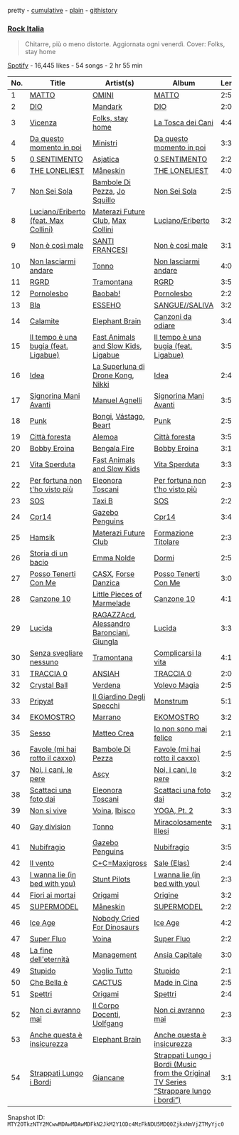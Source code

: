 pretty - [cumulative](/playlists/cumulative/37i9dQZF1DWViUlcvfltyZ.md) - [plain](/playlists/plain/37i9dQZF1DWViUlcvfltyZ) - [githistory](https://github.githistory.xyz/mackorone/spotify-playlist-archive/blob/main/playlists/plain/37i9dQZF1DWViUlcvfltyZ)

### [Rock Italia](https://open.spotify.com/playlist/37i9dQZF1DWViUlcvfltyZ)

> Chitarre, più o meno distorte\. Aggiornata ogni venerdì\. Cover: Folks, stay home

[Spotify](https://open.spotify.com/user/spotify) - 16,445 likes - 54 songs - 2 hr 55 min

| No. | Title | Artist(s) | Album | Length |
|---|---|---|---|---|
| 1 | [MATTO](https://open.spotify.com/track/1ESnQ3jsJ1AgmMBgjv3LSy) | [OMINI](https://open.spotify.com/artist/1YKbZY8iou4AeIGqicpwAq) | [MATTO](https://open.spotify.com/album/5el7xAia4ALSa1KYSOIxWY) | 2:51 |
| 2 | [DIO](https://open.spotify.com/track/5rvSgBzvXLuRHNI6fAXArv) | [Mandark](https://open.spotify.com/artist/0Y6B1fQJ0pFHBzYRRN8Bp6) | [DIO](https://open.spotify.com/album/6wWyqa9Ry4Jxne32G7KN9p) | 2:02 |
| 3 | [Vicenza](https://open.spotify.com/track/2UoqMxVRl4I5IgDRblSToW) | [Folks, stay home](https://open.spotify.com/artist/2HzkhtnJn3OBy557HAwDYH) | [La Tosca dei Cani](https://open.spotify.com/album/40Fngltav0uIo6x6cw20bM) | 4:44 |
| 4 | [Da questo momento in poi](https://open.spotify.com/track/5aMXkADzSKqZ5QGYWY9roY) | [Ministri](https://open.spotify.com/artist/6an9YCv0S0Mj3rsaD9Ahpz) | [Da questo momento in poi](https://open.spotify.com/album/1ALi5lN60hGaXWXX6q7GmO) | 3:32 |
| 5 | [0 SENTIMENTO](https://open.spotify.com/track/5WCw5MPG167COqxJu6c42Y) | [Asjatica](https://open.spotify.com/artist/5wu37JsDSxwAvkZIdYT3Nn) | [0 SENTIMENTO](https://open.spotify.com/album/5DzCgb5qGCuUBPB7DQuWFE) | 2:29 |
| 6 | [THE LONELIEST](https://open.spotify.com/track/1Ame8XTX6QHY0l0ahqUhgv) | [Måneskin](https://open.spotify.com/artist/0lAWpj5szCSwM4rUMHYmrr) | [THE LONELIEST](https://open.spotify.com/album/1DFNeS38zvoPkx9wwMEwbc) | 4:07 |
| 7 | [Non Sei Sola](https://open.spotify.com/track/2viAvSGY7YMcDa0fNlSXwk) | [Bambole Di Pezza](https://open.spotify.com/artist/2RucBHMHhR5LMQUoGO19OW), [Jo Squillo](https://open.spotify.com/artist/12w3NBZ8q6GnSfAzNy19Dl) | [Non Sei Sola](https://open.spotify.com/album/5Y405Tvpkm2PyIWBl6N5ph) | 2:58 |
| 8 | [Luciano/Eriberto \(feat\. Max Collini\)](https://open.spotify.com/track/4GEmquye0uXewzkuxaAJXB) | [Materazi Future Club](https://open.spotify.com/artist/3r3GpqKznuMo0r3ClPyrx2), [Max Collini](https://open.spotify.com/artist/3tOrLl8dmGYZyrAfid0Gqd) | [Luciano/Eriberto](https://open.spotify.com/album/4odpuX8jQngQQ9c9Mipt6s) | 3:22 |
| 9 | [Non è così male](https://open.spotify.com/track/34J9aaAIK8hx44I00gTm1y) | [SANTI FRANCESI](https://open.spotify.com/artist/3VsF47TUmv6WPsWjICe8VR) | [Non è così male](https://open.spotify.com/album/29vLnWfcp2RyY0xUnOIDhT) | 3:12 |
| 10 | [Non lasciarmi andare](https://open.spotify.com/track/0ITzCELsdsvIX4h366BcAf) | [Tonno](https://open.spotify.com/artist/2bB6iVsARQK2KQiurz1nM7) | [Non lasciarmi andare](https://open.spotify.com/album/7kBpgxXddJr60AJF1EP5A1) | 4:02 |
| 11 | [RGRD](https://open.spotify.com/track/4gmxEVlGmX2brjJBEm4Fqy) | [Tramontana](https://open.spotify.com/artist/2StHxIShAbfP5rp1uf2smy) | [RGRD](https://open.spotify.com/album/1EirmUuEp1El24sVa7Xf6s) | 3:53 |
| 12 | [Pornolesbo](https://open.spotify.com/track/5RmgabbGvfVIr2Wtl3r75e) | [Baobab!](https://open.spotify.com/artist/0P9V5EdqoioSs6GYNliMTt) | [Pornolesbo](https://open.spotify.com/album/4YpQqDBJkMlpTPWBExpk03) | 2:24 |
| 13 | [Bla](https://open.spotify.com/track/6gy6etySU0niUCPlyy11cp) | [ESSEHO](https://open.spotify.com/artist/2pVoUbHGWdqQhoaT8rMFsk) | [SANGUE//SALIVA](https://open.spotify.com/album/7s6MkBi98o4lHlyTNudqoQ) | 3:24 |
| 14 | [Calamite](https://open.spotify.com/track/4rjM6Ju3F5XEqZ5XJEXdKb) | [Elephant Brain](https://open.spotify.com/artist/7seUm7aEVYUy5M61nVARgt) | [Canzoni da odiare](https://open.spotify.com/album/4i3LslAd4jo5F3tFCQ7CYd) | 3:46 |
| 15 | [Il tempo è una bugia \(feat\. Ligabue\)](https://open.spotify.com/track/7tl8kzo4DM62We5mgJRYNx) | [Fast Animals and Slow Kids](https://open.spotify.com/artist/2n92OcdDhE5g2CpDI1rjH6), [Ligabue](https://open.spotify.com/artist/7H8ZC8uHJMPZGLMApRRNIz) | [Il tempo è una bugia \(feat\. Ligabue\)](https://open.spotify.com/album/7oM4l6zPvDNo9WgT7J9pxq) | 3:58 |
| 16 | [Idea](https://open.spotify.com/track/0AI35B8TuEtmz5ayf4dQR0) | [La Superluna di Drone Kong](https://open.spotify.com/artist/2yrGOWgivuL3OubJfHj5Xt), [Nikki](https://open.spotify.com/artist/1y9wN6EknDQynEF6123dXJ) | [Idea](https://open.spotify.com/album/3jG7ZwprmZW0PDoImjUL0H) | 2:45 |
| 17 | [Signorina Mani Avanti](https://open.spotify.com/track/7pljhNu1HXO2TEYg1nLxAa) | [Manuel Agnelli](https://open.spotify.com/artist/1fLNnD2YIhtUR8VrX68As4) | [Signorina Mani Avanti](https://open.spotify.com/album/3ldHaKOt5xQ3puA16Q8Kcl) | 3:52 |
| 18 | [Punk](https://open.spotify.com/track/69SfBtxar6Ld6Wg0dQSFkr) | [Bongi](https://open.spotify.com/artist/3ehxbQ0letT4rNrzvp3SAq), [Vástago](https://open.spotify.com/artist/17oaBlHbOJj8u7HgDqv7RH), [Beart](https://open.spotify.com/artist/2FVeYpAaDkIoK4z1IRjXF3) | [Punk](https://open.spotify.com/album/6SYWYWGIBCQF0rUyjudbtc) | 2:58 |
| 19 | [Città foresta](https://open.spotify.com/track/4GPeaXpFwD2ju3fwnfZQ2Z) | [Alemoa](https://open.spotify.com/artist/0lswjSfiPA2bKp6PHlJISF) | [Città foresta](https://open.spotify.com/album/7Mb7CHDVdLUflxd9pKX21w) | 3:53 |
| 20 | [Bobby Eroina](https://open.spotify.com/track/5pjGcNO7ByZqoI95De96TG) | [Bengala Fire](https://open.spotify.com/artist/5B516AbC2BhNio4qvbDdNb) | [Bobby Eroina](https://open.spotify.com/album/3oaqK6gNrIAFVIFNgn53x7) | 3:15 |
| 21 | [Vita Sperduta](https://open.spotify.com/track/4s2JGsbchZ8fNiqhIPjCZq) | [Fast Animals and Slow Kids](https://open.spotify.com/artist/2n92OcdDhE5g2CpDI1rjH6) | [Vita Sperduta](https://open.spotify.com/album/0eeFAco3jtZzRFDD6cUl6q) | 3:36 |
| 22 | [Per fortuna non t'ho visto più](https://open.spotify.com/track/4UUzOglsn0sSd4JvUq5iwr) | [Eleonora Toscani](https://open.spotify.com/artist/77d3usyZLz9TS7PBxGRVaD) | [Per fortuna non t'ho visto più](https://open.spotify.com/album/5ThHUuh06qZ58vOEEi1Z1j) | 2:31 |
| 23 | [SOS](https://open.spotify.com/track/5WOpY1zsEVZHJMHTftuIzw) | [Taxi B](https://open.spotify.com/artist/5FkcU4BVzPptuB6AjobZIL) | [SOS](https://open.spotify.com/album/28KZcEMzj3R0f0jSmuO6Bc) | 2:27 |
| 24 | [Cpr14](https://open.spotify.com/track/0kNVayFfKaampXjb0fdOCy) | [Gazebo Penguins](https://open.spotify.com/artist/7w6Xdr6KK4A4g9OySnUOUN) | [Cpr14](https://open.spotify.com/album/1TT1RZ8aAGVy04DVcv9oBt) | 3:44 |
| 25 | [Hamsik](https://open.spotify.com/track/4KR8wGG7Z4shKUROWnafVM) | [Materazi Future Club](https://open.spotify.com/artist/3r3GpqKznuMo0r3ClPyrx2) | [Formazione Titolare](https://open.spotify.com/album/3AIJNEf2OJddIsxmBxX9I0) | 2:34 |
| 26 | [Storia di un bacio](https://open.spotify.com/track/06KPJCrNZmp1QwG0kJhyUe) | [Emma Nolde](https://open.spotify.com/artist/5Ti3nqsUZsSrsk3qcOADjK) | [Dormi](https://open.spotify.com/album/0o43FP6kzT5GH7opmU9dCo) | 2:52 |
| 27 | [Posso Tenerti Con Me](https://open.spotify.com/track/0SpalTBYUi9tZ66Ack8GcT) | [CASX](https://open.spotify.com/artist/2J1ivtTZT4Trce2QNrgnUU), [Forse Danzica](https://open.spotify.com/artist/7gRc1OIKFcDAlp6e3fVhAT) | [Posso Tenerti Con Me](https://open.spotify.com/album/1yJSX28RfmbnlkCLD2gyfJ) | 3:09 |
| 28 | [Canzone 10](https://open.spotify.com/track/4kgotZC0lTFDC9VxshW705) | [Little Pieces of Marmelade](https://open.spotify.com/artist/6ap5FlXui4P9SWOKz98o9Z) | [Canzone 10](https://open.spotify.com/album/0na7MpYLhqiienk3tW9uSg) | 4:18 |
| 29 | [Lucida](https://open.spotify.com/track/4qR3eEUxdJWsV47UM1xlzs) | [RAGAZZAcd](https://open.spotify.com/artist/6lTvJHqB7bNnL7YCmeFNQp), [Alessandro Baronciani](https://open.spotify.com/artist/7pLL31FfCScLXL47auT67u), [Giungla](https://open.spotify.com/artist/2hXIoMXYA65EDbqyLMzr5r) | [Lucida](https://open.spotify.com/album/7oGLgcoV0yrJJACgWZsKZZ) | 3:32 |
| 30 | [Senza svegliare nessuno](https://open.spotify.com/track/7Mar66ocny6SSA4bQqh4Sm) | [Tramontana](https://open.spotify.com/artist/2StHxIShAbfP5rp1uf2smy) | [Complicarsi la vita](https://open.spotify.com/album/3TdbgJaDqjkDtOizrUVC4z) | 4:17 |
| 31 | [TRACCIA 0](https://open.spotify.com/track/70zx9awg1jUxyIRFaCbkXA) | [ANSIAH](https://open.spotify.com/artist/0TxLShiUYY5YzcUI6t5QdB) | [TRACCIA 0](https://open.spotify.com/album/58p4TduSmi2fRb3YUyaaea) | 2:08 |
| 32 | [Crystal Ball](https://open.spotify.com/track/4rJZeYt6ArHcnPova0Hgtw) | [Verdena](https://open.spotify.com/artist/058thnz6odaxoAN4n3cMBN) | [Volevo Magia](https://open.spotify.com/album/0ISl1KHwbmQIJBe0TOWqGk) | 2:54 |
| 33 | [Pripyat](https://open.spotify.com/track/4nj2V5hIvuDqC3naDe6JA2) | [Il Giardino Degli Specchi](https://open.spotify.com/artist/20ftPqYNYr79uuQF6XfWA6) | [Monstrum](https://open.spotify.com/album/0vKnHM72zHmy0NONDrls5i) | 5:13 |
| 34 | [EKOMOSTRO](https://open.spotify.com/track/1gPkmYuKbTfw5VdPCTpcNB) | [Marrano](https://open.spotify.com/artist/0eH00KPe73zxJhguRiJRwY) | [EKOMOSTRO](https://open.spotify.com/album/0ElZoCtcEi1ff0iSFIhG1j) | 3:23 |
| 35 | [Sesso](https://open.spotify.com/track/1JYHLBAAs6JXuYqWdob7Qy) | [Matteo Crea](https://open.spotify.com/artist/6gSMOhXyReu6QXtyoxcw16) | [Io non sono mai felice](https://open.spotify.com/album/1ING4mdn5P5bVadqjKCEOx) | 2:12 |
| 36 | [Favole \(mi hai rotto il caxxo\)](https://open.spotify.com/track/5Pqp4dJ2KgZRA4l3dIY9iX) | [Bambole Di Pezza](https://open.spotify.com/artist/2RucBHMHhR5LMQUoGO19OW) | [Favole \(mi hai rotto il caxxo\)](https://open.spotify.com/album/0YFbYRdWVJ8bqvjOSZ1D2v) | 2:53 |
| 37 | [Noi, i cani, le pere](https://open.spotify.com/track/7aTvnIzo5nzneTH8fZbv1F) | [Ascy](https://open.spotify.com/artist/55FuhpZgR650FmWWqAzDAa) | [Noi, i cani, le pere](https://open.spotify.com/album/25LLFZqjmY176uqqjcDlCe) | 3:20 |
| 38 | [Scattaci una foto dai](https://open.spotify.com/track/6rVd9LImuHUlRH4m4jZobg) | [Eleonora Toscani](https://open.spotify.com/artist/77d3usyZLz9TS7PBxGRVaD) | [Scattaci una foto dai](https://open.spotify.com/album/1B1CLdFA4LmD7aMnH45bTU) | 3:24 |
| 39 | [Non si vive](https://open.spotify.com/track/27g2rz50khRGwHDuHmh1Pn) | [Voina](https://open.spotify.com/artist/4dju8CNgf5lL7VXgP3EAmo), [Ibisco](https://open.spotify.com/artist/048IEBDc0lctSV2QvGoH1G) | [YOGA, Pt\. 2](https://open.spotify.com/album/3JtM6J516f4jroMye7ewX4) | 3:32 |
| 40 | [Gay division](https://open.spotify.com/track/3IcAYELBteC0J76y30biJV) | [Tonno](https://open.spotify.com/artist/2bB6iVsARQK2KQiurz1nM7) | [Miracolosamente Illesi](https://open.spotify.com/album/5Amj4EQkJ54rt09Ztzn5R9) | 3:16 |
| 41 | [Nubifragio](https://open.spotify.com/track/2I3pXS5CzCm8sfgdMJYaTQ) | [Gazebo Penguins](https://open.spotify.com/artist/7w6Xdr6KK4A4g9OySnUOUN) | [Nubifragio](https://open.spotify.com/album/5L9oWRa76veQN7AFo0KQhX) | 3:51 |
| 42 | [Il vento](https://open.spotify.com/track/6vO8miBm2egYQXiDcsJshV) | [C+C=Maxigross](https://open.spotify.com/artist/4xD2DfxKGL6E8URwy6Sf37) | [Sale \(Elas\)](https://open.spotify.com/album/1mZdqKhXnngN363k2kXdA0) | 2:46 |
| 43 | [I wanna lie \(in bed with you\)](https://open.spotify.com/track/1mA8KzXJ0goaJZQBLW2zbw) | [Stunt Pilots](https://open.spotify.com/artist/5Q2syrsNfctel905QjIMXr) | [I wanna lie \(in bed with you\)](https://open.spotify.com/album/3h5epN8mjwW75vU5BcIJ0f) | 2:36 |
| 44 | [Fiori ai mortai](https://open.spotify.com/track/0Lcws78J2icfIs1184tiwY) | [Origami](https://open.spotify.com/artist/2z0MB92U117RLN71TMPolD) | [Origine](https://open.spotify.com/album/0a8prrTpWDjQ4jhPbiQZAw) | 3:23 |
| 45 | [SUPERMODEL](https://open.spotify.com/track/63WuQOXohQIxOxIFA2K7bR) | [Måneskin](https://open.spotify.com/artist/0lAWpj5szCSwM4rUMHYmrr) | [SUPERMODEL](https://open.spotify.com/album/5jhbLeXH1a3SRSOg84GSUn) | 2:28 |
| 46 | [Ice Age](https://open.spotify.com/track/1iBTutx1nwO5oijV0X9vIX) | [Nobody Cried For Dinosaurs](https://open.spotify.com/artist/2RQE2lqMvFUFA5u0znpkvo) | [Ice Age](https://open.spotify.com/album/0q1EYVfZLHtFLE4sUVQ8Kg) | 4:22 |
| 47 | [Super Fluo](https://open.spotify.com/track/2fKq9TUqeqDftjxOaWI4eU) | [Voina](https://open.spotify.com/artist/4dju8CNgf5lL7VXgP3EAmo) | [Super Fluo](https://open.spotify.com/album/59ehW9mlwFVkEhlLk23IzT) | 2:26 |
| 48 | [La fine dell'eternità](https://open.spotify.com/track/2DTSHEAcv2hUnVoRvYiOmo) | [Management](https://open.spotify.com/artist/5RRnJxnVoqmFFqZBXkAW3F) | [Ansia Capitale](https://open.spotify.com/album/2I6L45zp4O8twWUyAHirSj) | 3:04 |
| 49 | [Stupido](https://open.spotify.com/track/1HbeSRRvgFWCRg7B6GAG7o) | [Voglio Tutto](https://open.spotify.com/artist/0l7l0zslmsXWkHCM6hZ34C) | [Stupido](https://open.spotify.com/album/3x5ls4mKI2qM6AGl4hPSCx) | 2:19 |
| 50 | [Che Bella è](https://open.spotify.com/track/25hud035fkibY2xzOuMLWY) | [CACTUS](https://open.spotify.com/artist/0aAbF9XRGmASY77Z9MHtRK) | [Made in Cina](https://open.spotify.com/album/7zWOLZSOXOVfSRTVCOWP4X) | 2:59 |
| 51 | [Spettri](https://open.spotify.com/track/7EDKymCkYNPVCxC599ecKj) | [Origami](https://open.spotify.com/artist/2z0MB92U117RLN71TMPolD) | [Spettri](https://open.spotify.com/album/5zfBbNIWDkoEuyGA8PnWcd) | 2:47 |
| 52 | [Non ci avranno mai](https://open.spotify.com/track/69rYYzgRz9STrOZ7aARRLY) | [Il Corpo Docenti](https://open.spotify.com/artist/54fov0UfPlOOvOWid3VL7p), [Uolfgang](https://open.spotify.com/artist/2XltGObUBQdNTkAFIR0Av4) | [Non ci avranno mai](https://open.spotify.com/album/2uaDhcy5ty67ZrISRt3cFr) | 2:30 |
| 53 | [Anche questa è insicurezza](https://open.spotify.com/track/7Jv6EL3KvtPEdK67S66fVE) | [Elephant Brain](https://open.spotify.com/artist/7seUm7aEVYUy5M61nVARgt) | [Anche questa è insicurezza](https://open.spotify.com/album/0FR945zs1rjI0asExLmnM0) | 3:39 |
| 54 | [Strappati Lungo i Bordi](https://open.spotify.com/track/1tmxGSXmeKk5NjZh3hIG7v) | [Giancane](https://open.spotify.com/artist/5SHRnc9Tl14jqVV0CTr49B) | [Strappati Lungo i Bordi \(Music from the Original TV Series “Strappare lungo i bordi”\)](https://open.spotify.com/album/18jzdWKRrSxdgDr9IRe0RM) | 3:19 |

Snapshot ID: `MTY2OTkzNTY2MCwwMDAwMDAwMDFkN2JkM2Y1ODc4MzFkNDU5MDQ0ZjkxNmVjZTMyYjc0`

